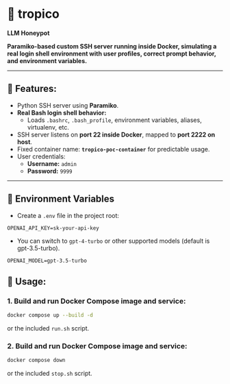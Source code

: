 # 🌴 tropico

**LLM Honeypot**

**Paramiko-based custom SSH server running inside Docker, simulating a real login shell environment with user profiles, correct prompt behavior, and environment variables.**

---

## 🚀 Features:

- Python SSH server using **Paramiko**.
- **Real Bash login shell behavior:**
  - Loads `.bashrc`, `.bash_profile`, environment variables, aliases, virtualenv, etc.
- SSH server listens on **port 22 inside Docker**, mapped to **port 2222 on host**.
- Fixed container name: **`tropico-poc-container`** for predictable usage.
- User credentials:
  - **Username:** `admin`
  - **Password:** `9999`

---

## 🔑 Environment Variables

- Create a `.env` file in the project root:
```
OPENAI_API_KEY=sk-your-api-key
```
- You can switch to `gpt-4-turbo` or other supported models (default is gpt-3.5-turbo).
```
OPENAI_MODEL=gpt-3.5-turbo
```

## 🐳 Usage:

### 1. **Build and run Docker Compose image and service:**

```bash
docker compose up --build -d
```

or the included `run.sh` script.

### 2. **Build and run Docker Compose image and service:**

```bash
docker compose down
```
or the included `stop.sh` script.



